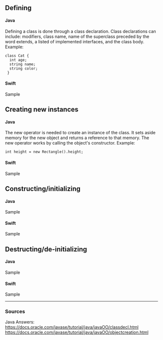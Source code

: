 ## Defining
#### Java
Defining a class is done through a class declaration. Class declarations can include: modifiers, class name, name of the superclass preceded by the word extends, a listed of implemented interfaces, and the class body.
Example:
```
class Cat {
  int age;
  string name;
  string color;
 }
 ```
#### Swift
Sample

## Creating new instances
#### Java
The new operator is needed to create an instance of the class. It sets aside memory for the new object and returns a reference to that memory. The new operator works by calling the object's constructor.
Example:
```
int height = new Rectangle().height;
```
#### Swift
Sample

## Constructing/initializing
#### Java
Sample
#### Swift
Sample

## Destructing/de-initializing
#### Java
Sample
#### Swift
Sample

----

### Sources
Java Answers: https://docs.oracle.com/javase/tutorial/java/javaOO/classdecl.html
https://docs.oracle.com/javase/tutorial/java/javaOO/objectcreation.html
